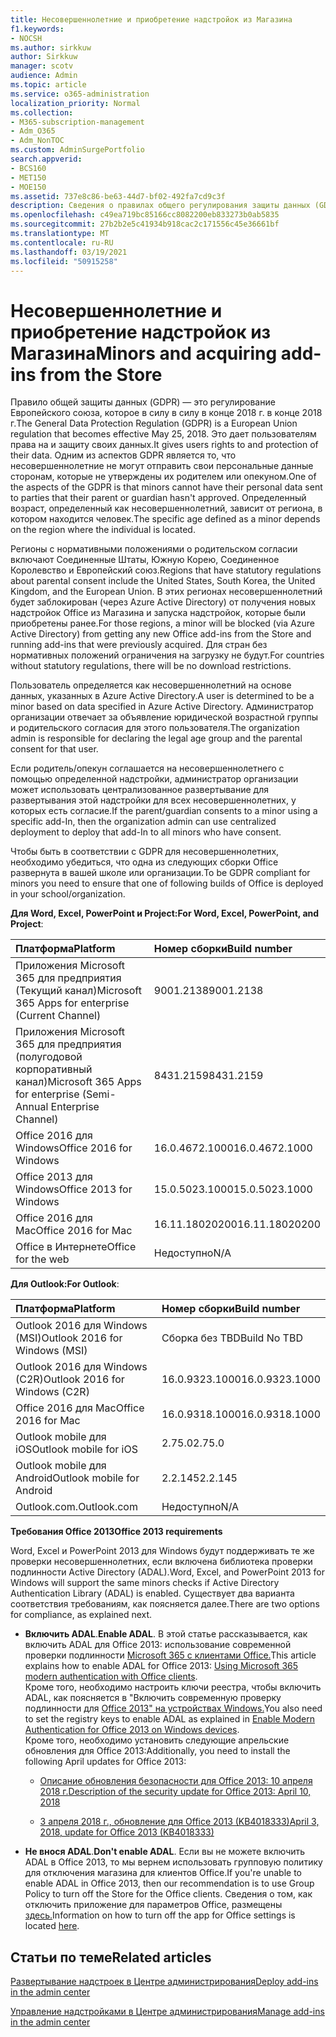 ```yaml
---
title: Несовершеннолетние и приобретение надстройок из Магазина
f1.keywords:
- NOCSH
ms.author: sirkkuw
author: Sirkkuw
manager: scotv
audience: Admin
ms.topic: article
ms.service: o365-administration
localization_priority: Normal
ms.collection:
- M365-subscription-management
- Adm_O365
- Adm_NonTOC
ms.custom: AdminSurgePortfolio
search.appverid:
- BCS160
- MET150
- MOE150
ms.assetid: 737e8c86-be63-44d7-bf02-492fa7cd9c3f
description: Сведения о правилах общего регулирования защиты данных (GDPR), которые регулируют персональные данные несовершеннолетних.
ms.openlocfilehash: c49ea719bc85166cc8082200eb833273b0ab5835
ms.sourcegitcommit: 27b2b2e5c41934b918cac2c171556c45e36661bf
ms.translationtype: MT
ms.contentlocale: ru-RU
ms.lasthandoff: 03/19/2021
ms.locfileid: "50915258"
---
```

# <a name="minors-and-acquiring-add-ins-from-the-store"></a><span data-ttu-id="6d033-103">Несовершеннолетние и приобретение надстройок из Магазина</span><span class="sxs-lookup"><span data-stu-id="6d033-103">Minors and acquiring add-ins from the Store</span></span>

<span data-ttu-id="6d033-104">Правило общей защиты данных (GDPR) — это регулирование Европейского союза, которое в силу в силу в конце 2018 г. в конце 2018 г.</span><span class="sxs-lookup"><span data-stu-id="6d033-104">The General Data Protection Regulation (GDPR) is a European Union regulation that becomes effective May 25, 2018.</span></span> <span data-ttu-id="6d033-105">Это дает пользователям права на и защиту своих данных.</span><span class="sxs-lookup"><span data-stu-id="6d033-105">It gives users rights to and protection of their data.</span></span> <span data-ttu-id="6d033-106">Одним из аспектов GDPR является то, что несовершеннолетние не могут отправить свои персональные данные сторонам, которые не утверждены их родителем или опекуном.</span><span class="sxs-lookup"><span data-stu-id="6d033-106">One of the aspects of the GDPR is that minors cannot have their personal data sent to parties that their parent or guardian hasn't approved.</span></span> <span data-ttu-id="6d033-107">Определенный возраст, определенный как несовершеннолетний, зависит от региона, в котором находится человек.</span><span class="sxs-lookup"><span data-stu-id="6d033-107">The specific age defined as a minor depends on the region where the individual is located.</span></span>
  
<span data-ttu-id="6d033-108">Регионы с нормативными положениями о родительском согласии включают Соединенные Штаты, Южную Корею, Соединенное Королевство и Европейский союз.</span><span class="sxs-lookup"><span data-stu-id="6d033-108">Regions that have statutory regulations about parental consent include the United States, South Korea, the United Kingdom, and the European Union.</span></span> <span data-ttu-id="6d033-109">В этих регионах несовершеннолетний будет заблокирован (через Azure Active Directory) от получения новых надстройок Office из Магазина и запуска надстройок, которые были приобретены ранее.</span><span class="sxs-lookup"><span data-stu-id="6d033-109">For those regions, a minor will be blocked (via Azure Active Directory) from getting any new Office add-ins from the Store and running add-ins that were previously acquired.</span></span> <span data-ttu-id="6d033-110">Для стран без нормативных положений ограничения на загрузку не будут.</span><span class="sxs-lookup"><span data-stu-id="6d033-110">For countries without statutory regulations, there will be no download restrictions.</span></span>
  
<span data-ttu-id="6d033-111">Пользователь определяется как несовершеннолетний на основе данных, указанных в Azure Active Directory.</span><span class="sxs-lookup"><span data-stu-id="6d033-111">A user is determined to be a minor based on data specified in Azure Active Directory.</span></span> <span data-ttu-id="6d033-112">Администратор организации отвечает за объявление юридической возрастной группы и родительского согласия для этого пользователя.</span><span class="sxs-lookup"><span data-stu-id="6d033-112">The organization admin is responsible for declaring the legal age group and the parental consent for that user.</span></span>
  
<span data-ttu-id="6d033-113">Если родитель/опекун соглашается на несовершеннолетнего с помощью определенной надстройки, администратор организации может использовать централизованное развертывание для развертывания этой надстройки для всех несовершеннолетних, у которых есть согласие.</span><span class="sxs-lookup"><span data-stu-id="6d033-113">If the parent/guardian consents to a minor using a specific add-In, then the organization admin can use centralized deployment to deploy that add-In to all minors who have consent.</span></span>
  
<span data-ttu-id="6d033-114">Чтобы быть в соответствии с GDPR для несовершеннолетних, необходимо убедиться, что одна из следующих сборки Office развернута в вашей школе или организации.</span><span class="sxs-lookup"><span data-stu-id="6d033-114">To be GDPR compliant for minors you need to ensure that one of following builds of Office is deployed in your school/organization.</span></span>
 
 <span data-ttu-id="6d033-115">**Для Word, Excel, PowerPoint и Project:**</span><span class="sxs-lookup"><span data-stu-id="6d033-115">**For Word, Excel, PowerPoint, and Project**:</span></span> 

|<span data-ttu-id="6d033-116">**Платформа**</span><span class="sxs-lookup"><span data-stu-id="6d033-116">**Platform**</span></span> <br/> |<span data-ttu-id="6d033-117">**Номер сборки**</span><span class="sxs-lookup"><span data-stu-id="6d033-117">**Build number**</span></span> <br/> |
|:-----|:-----|
|<span data-ttu-id="6d033-118">Приложения Microsoft 365 для предприятия (Текущий канал)</span><span class="sxs-lookup"><span data-stu-id="6d033-118">Microsoft 365 Apps for enterprise (Current Channel)</span></span>  <br/> |<span data-ttu-id="6d033-119">9001.2138</span><span class="sxs-lookup"><span data-stu-id="6d033-119">9001.2138</span></span>   <br/> |
|<span data-ttu-id="6d033-120">Приложения Microsoft 365 для предприятия (полугодовой корпоративный канал)</span><span class="sxs-lookup"><span data-stu-id="6d033-120">Microsoft 365 Apps for enterprise (Semi-Annual Enterprise Channel)</span></span>  <br/> |<span data-ttu-id="6d033-121">8431.2159</span><span class="sxs-lookup"><span data-stu-id="6d033-121">8431.2159</span></span>  <br/> |
|<span data-ttu-id="6d033-122">Office 2016 для Windows</span><span class="sxs-lookup"><span data-stu-id="6d033-122">Office 2016 for Windows</span></span>  <br/> |<span data-ttu-id="6d033-123">16.0.4672.1000</span><span class="sxs-lookup"><span data-stu-id="6d033-123">16.0.4672.1000</span></span>  <br/> |
|<span data-ttu-id="6d033-124">Office 2013 для Windows</span><span class="sxs-lookup"><span data-stu-id="6d033-124">Office 2013 for Windows</span></span>  <br/> |<span data-ttu-id="6d033-125">15.0.5023.1000</span><span class="sxs-lookup"><span data-stu-id="6d033-125">15.0.5023.1000</span></span>  <br/> |
|<span data-ttu-id="6d033-126">Office 2016 для Mac</span><span class="sxs-lookup"><span data-stu-id="6d033-126">Office 2016 for Mac</span></span>  <br/> |<span data-ttu-id="6d033-127">16.11.18020200</span><span class="sxs-lookup"><span data-stu-id="6d033-127">16.11.18020200</span></span>  <br/> |
|<span data-ttu-id="6d033-128">Office в Интернете</span><span class="sxs-lookup"><span data-stu-id="6d033-128">Office for the web</span></span>  <br/> |<span data-ttu-id="6d033-129">Недоступно</span><span class="sxs-lookup"><span data-stu-id="6d033-129">N/A</span></span>  <br/> |
   
 <span data-ttu-id="6d033-130">**Для Outlook:**</span><span class="sxs-lookup"><span data-stu-id="6d033-130">**For Outlook**:</span></span> 
  
|<span data-ttu-id="6d033-131">**Платформа**</span><span class="sxs-lookup"><span data-stu-id="6d033-131">**Platform**</span></span> <br/> |<span data-ttu-id="6d033-132">**Номер сборки**</span><span class="sxs-lookup"><span data-stu-id="6d033-132">**Build number**</span></span> <br/> |
|:-----|:-----|
|<span data-ttu-id="6d033-133">Outlook 2016 для Windows (MSI)</span><span class="sxs-lookup"><span data-stu-id="6d033-133">Outlook 2016 for Windows (MSI)</span></span>  <br/> |<span data-ttu-id="6d033-134">Сборка без TBD</span><span class="sxs-lookup"><span data-stu-id="6d033-134">Build No TBD</span></span>  <br/> |
|<span data-ttu-id="6d033-135">Outlook 2016 для Windows (C2R)</span><span class="sxs-lookup"><span data-stu-id="6d033-135">Outlook 2016 for Windows (C2R)</span></span>  <br/> |<span data-ttu-id="6d033-136">16.0.9323.1000</span><span class="sxs-lookup"><span data-stu-id="6d033-136">16.0.9323.1000</span></span>  <br/> |
|<span data-ttu-id="6d033-137">Office 2016 для Mac</span><span class="sxs-lookup"><span data-stu-id="6d033-137">Office 2016 for Mac</span></span>  <br/> |<span data-ttu-id="6d033-138">16.0.9318.1000</span><span class="sxs-lookup"><span data-stu-id="6d033-138">16.0.9318.1000</span></span>  <br/> |
|<span data-ttu-id="6d033-139">Outlook mobile для iOS</span><span class="sxs-lookup"><span data-stu-id="6d033-139">Outlook mobile for iOS</span></span>  <br/> |<span data-ttu-id="6d033-140">2.75.0</span><span class="sxs-lookup"><span data-stu-id="6d033-140">2.75.0</span></span>  <br/> |
|<span data-ttu-id="6d033-141">Outlook mobile для Android</span><span class="sxs-lookup"><span data-stu-id="6d033-141">Outlook mobile for Android</span></span>  <br/> |<span data-ttu-id="6d033-142">2.2.145</span><span class="sxs-lookup"><span data-stu-id="6d033-142">2.2.145</span></span>  <br/> |
|<span data-ttu-id="6d033-143">Outlook.com.</span><span class="sxs-lookup"><span data-stu-id="6d033-143">Outlook.com</span></span>  <br/> |<span data-ttu-id="6d033-144">Недоступно</span><span class="sxs-lookup"><span data-stu-id="6d033-144">N/A</span></span>  <br/> |

 <span data-ttu-id="6d033-145">**Требования Office 2013**</span><span class="sxs-lookup"><span data-stu-id="6d033-145">**Office 2013 requirements**</span></span>
  
<span data-ttu-id="6d033-146">Word, Excel и PowerPoint 2013 для Windows будут поддерживать те же проверки несовершеннолетних, если включена библиотека проверки подлинности Active Directory (ADAL).</span><span class="sxs-lookup"><span data-stu-id="6d033-146">Word, Excel, and PowerPoint 2013 for Windows will support the same minors checks if Active Directory Authentication Library (ADAL) is enabled.</span></span> <span data-ttu-id="6d033-147">Существует два варианта соответствия требованиям, как поясняется далее.</span><span class="sxs-lookup"><span data-stu-id="6d033-147">There are two options for compliance, as explained next.</span></span>
  
- <span data-ttu-id="6d033-148">**Включить ADAL**.</span><span class="sxs-lookup"><span data-stu-id="6d033-148">**Enable ADAL**.</span></span> <span data-ttu-id="6d033-149">В этой статье рассказывается, как включить ADAL для Office 2013: использование современной проверки подлинности [Microsoft 365 с клиентами Office.](../../enterprise/modern-auth-for-office-2013-and-2016.md)</span><span class="sxs-lookup"><span data-stu-id="6d033-149">This article explains how to enable ADAL for Office 2013: [Using Microsoft 365 modern authentication with Office clients](../../enterprise/modern-auth-for-office-2013-and-2016.md).</span></span><br/><span data-ttu-id="6d033-150">Кроме того, необходимо настроить ключи реестра, чтобы включить ADAL, как поясняется в "Включить современную проверку подлинности для [Office 2013" на устройствах Windows.](../security-and-compliance/enable-modern-authentication.md)</span><span class="sxs-lookup"><span data-stu-id="6d033-150">You also need to set the registry keys to enable ADAL as explained in [Enable Modern Authentication for Office 2013 on Windows devices](../security-and-compliance/enable-modern-authentication.md).</span></span><br/><span data-ttu-id="6d033-151">Кроме того, необходимо установить следующие апрельские обновления для Office 2013:</span><span class="sxs-lookup"><span data-stu-id="6d033-151">Additionally, you need to install the following April updates for Office 2013:</span></span>
    
  - [<span data-ttu-id="6d033-152">Описание обновления безопасности для Office 2013: 10 апреля 2018 г.</span><span class="sxs-lookup"><span data-stu-id="6d033-152">Description of the security update for Office 2013: April 10, 2018</span></span>](https://support.microsoft.com/help/4018330/description-of-the-security-update-for-office-2013-april-10-2018)
    
  - [<span data-ttu-id="6d033-153">3 апреля 2018 г., обновление для Office 2013 (KB4018333)</span><span class="sxs-lookup"><span data-stu-id="6d033-153">April 3, 2018, update for Office 2013 (KB4018333)</span></span>](https://support.microsoft.com/help/4018333/april-3-2018-update-for-office-2013-kb4018333)
    
- <span data-ttu-id="6d033-154">**Не внося ADAL**.</span><span class="sxs-lookup"><span data-stu-id="6d033-154">**Don't enable ADAL**.</span></span> <span data-ttu-id="6d033-155">Если вы не можете включить ADAL в Office 2013, то мы вернем использовать групповую политику для отключения магазина для клиентов Office.</span><span class="sxs-lookup"><span data-stu-id="6d033-155">If you're unable to enable ADAL in Office 2013, then our recommendation is to use Group Policy to turn off the Store for the Office clients.</span></span> <span data-ttu-id="6d033-156">Сведения о том, как отключить приложение для параметров Office, размещены [здесь.](/previous-versions/office/office-2013-resource-kit/cc178992(v=office.15))</span><span class="sxs-lookup"><span data-stu-id="6d033-156">Information on how to turn off the app for Office settings is located [here](/previous-versions/office/office-2013-resource-kit/cc178992(v=office.15)).</span></span>

## <a name="related-articles"></a><span data-ttu-id="6d033-157">Статьи по теме</span><span class="sxs-lookup"><span data-stu-id="6d033-157">Related articles</span></span>

[<span data-ttu-id="6d033-158">Развертывание надстроек в Центре администрирования</span><span class="sxs-lookup"><span data-stu-id="6d033-158">Deploy add-ins in the admin center</span></span>](./manage-deployment-of-add-ins.md)

[<span data-ttu-id="6d033-159">Управление надстройками в Центре администрирования</span><span class="sxs-lookup"><span data-stu-id="6d033-159">Manage add-ins in the admin center</span></span>](./manage-addins-in-the-admin-center.md)

